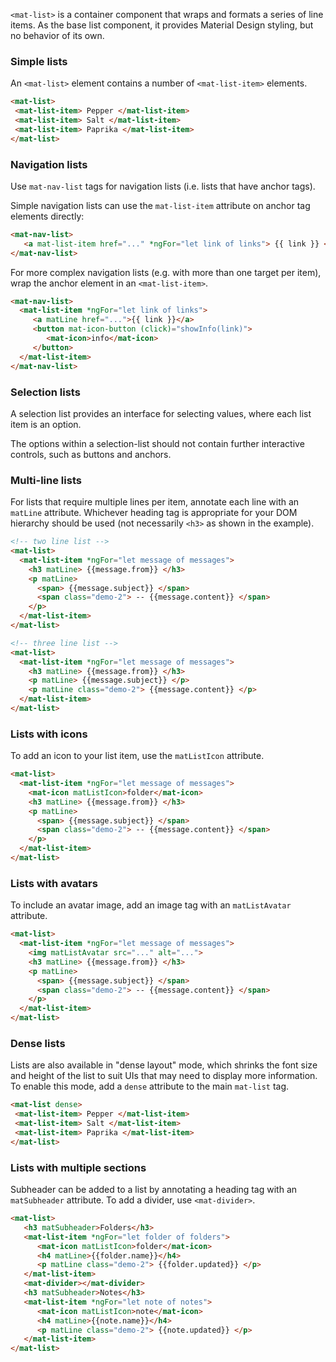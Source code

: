 `<mat-list>` is a container component that wraps and formats a series of line items. As the base 
list component, it provides Material Design styling, but no behavior of its own.

<!-- example(list-overview) -->


### Simple lists

An `<mat-list>` element contains a number of `<mat-list-item>` elements.

```html
<mat-list>
 <mat-list-item> Pepper </mat-list-item>
 <mat-list-item> Salt </mat-list-item>
 <mat-list-item> Paprika </mat-list-item>
</mat-list>
```

### Navigation lists

Use `mat-nav-list` tags for navigation lists (i.e. lists that have anchor tags).

Simple navigation lists can use the `mat-list-item` attribute on anchor tag elements directly:

```html
<mat-nav-list>
   <a mat-list-item href="..." *ngFor="let link of links"> {{ link }} </a>
</mat-nav-list>
```

For more complex navigation lists (e.g. with more than one target per item), wrap the anchor 
element in an `<mat-list-item>`.

```html
<mat-nav-list>
  <mat-list-item *ngFor="let link of links">
     <a matLine href="...">{{ link }}</a>
     <button mat-icon-button (click)="showInfo(link)">
        <mat-icon>info</mat-icon>
     </button>
  </mat-list-item>
</mat-nav-list>
```

### Selection lists
A selection list provides an interface for selecting values, where each list item is an option.

<!-- example(list-selection) -->

The options within a selection-list should not contain further interactive controls, such
as buttons and anchors.


### Multi-line lists
For lists that require multiple lines per item, annotate each line with an `matLine` attribute.
Whichever heading tag is appropriate for your DOM hierarchy should be used (not necessarily `<h3>`
as shown in the example).

```html
<!-- two line list -->
<mat-list>
  <mat-list-item *ngFor="let message of messages">
    <h3 matLine> {{message.from}} </h3>
    <p matLine>
      <span> {{message.subject}} </span>
      <span class="demo-2"> -- {{message.content}} </span>
    </p>
  </mat-list-item>
</mat-list>

<!-- three line list -->
<mat-list>
  <mat-list-item *ngFor="let message of messages">
    <h3 matLine> {{message.from}} </h3>
    <p matLine> {{message.subject}} </p>
    <p matLine class="demo-2"> {{message.content}} </p>
  </mat-list-item>
</mat-list>
```

### Lists with icons

To add an icon to your list item, use the `matListIcon` attribute.


```html
<mat-list>
  <mat-list-item *ngFor="let message of messages">
    <mat-icon matListIcon>folder</mat-icon>
    <h3 matLine> {{message.from}} </h3>
    <p matLine>
      <span> {{message.subject}} </span>
      <span class="demo-2"> -- {{message.content}} </span>
    </p>
  </mat-list-item>
</mat-list>
```

### Lists with avatars

To include an avatar image, add an image tag with an `matListAvatar` attribute. 

```html
<mat-list>
  <mat-list-item *ngFor="let message of messages">
    <img matListAvatar src="..." alt="...">
    <h3 matLine> {{message.from}} </h3>
    <p matLine>
      <span> {{message.subject}} </span>
      <span class="demo-2"> -- {{message.content}} </span>
    </p>
  </mat-list-item>
</mat-list>
```

### Dense lists
Lists are also available in "dense layout" mode, which shrinks the font size and height of the list
to suit UIs that may need to display more information. To enable this mode, add a `dense` attribute
to the main `mat-list` tag.


```html
<mat-list dense>
 <mat-list-item> Pepper </mat-list-item>
 <mat-list-item> Salt </mat-list-item>
 <mat-list-item> Paprika </mat-list-item>
</mat-list>
```


### Lists with multiple sections

Subheader can be added to a list by annotating a heading tag with an `matSubheader` attribute. 
To add a divider, use `<mat-divider>`.

```html
<mat-list>
   <h3 matSubheader>Folders</h3>
   <mat-list-item *ngFor="let folder of folders">
      <mat-icon matListIcon>folder</mat-icon>
      <h4 matLine>{{folder.name}}</h4>
      <p matLine class="demo-2"> {{folder.updated}} </p>
   </mat-list-item>
   <mat-divider></mat-divider>
   <h3 matSubheader>Notes</h3>
   <mat-list-item *ngFor="let note of notes">
      <mat-icon matListIcon>note</mat-icon>
      <h4 matLine>{{note.name}}</h4>
      <p matLine class="demo-2"> {{note.updated}} </p>
   </mat-list-item>
</mat-list>
```
